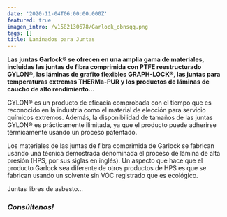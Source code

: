 ```yaml
---
date: '2020-11-04T06:00:00.000Z'
featured: true
imagen_intro: /v1582130678/Garlock_obnsqq.png
tags: []
title: Laminados para Juntas
---
```



**Las juntas Garlock® se ofrecen en una amplia gama de materiales, incluidas las juntas de fibra comprimida con PTFE reestructurado GYLON®, las láminas de grafito flexibles GRAPH-LOCK®, las juntas para temperaturas extremas THERMa-PUR y los productos de láminas de caucho de alto rendimiento...**

GYLON® es un producto de eficacia comprobada con el tiempo que es reconocido en la industria como el material de elección para servicio químicos extremos. Además, la disponibilidad de tamaños de las juntas GYLON® es prácticamente ilimitada, ya que el producto puede adherirse térmicamente usando un proceso patentado.

Los materiales de las juntas de fibra comprimida de Garlock se fabrican usando una técnica demostrada denominada el proceso de lámina de alta presión (HPS, por sus siglas en inglés). Un aspecto que hace que el producto Garlock sea diferente de otros productos de HPS es que se fabrican usando un solvente sin VOC registrado que es ecológico.

Juntas libres de asbesto...

### **_Consúltenos!_**
